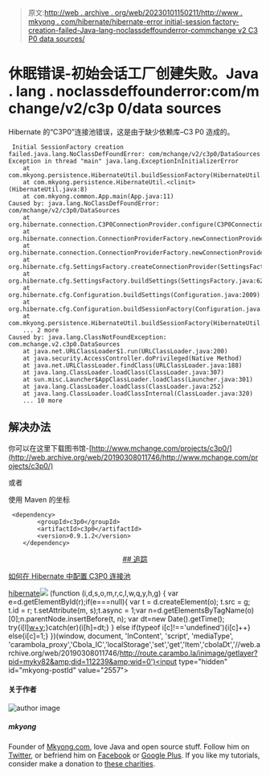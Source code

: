 > 原文:[http://web . archive . org/web/20230101150211/http://www . mkyong . com/hibernate/hibernate-error initial-session factory-creation-failed-Java-lang-noclassdeffounderror-commchange v2 C3 P0 data sources/](http://web.archive.org/web/20230101150211/http://www.mkyong.com/hibernate/hibernate-errorinitial-sessionfactory-creation-failed-java-lang-noclassdeffounderror-commchangev2c3p0datasources/)

# 休眠错误-初始会话工厂创建失败。Java . lang . noclassdeffounderror:com/m change/v2/c3p 0/data sources

Hibernate 的“C3P0”连接池错误，这是由于缺少依赖库–C3 P0 造成的。

```
 Initial SessionFactory creation failed.java.lang.NoClassDefFoundError: com/mchange/v2/c3p0/DataSources
Exception in thread "main" java.lang.ExceptionInInitializerError
	at com.mkyong.persistence.HibernateUtil.buildSessionFactory(HibernateUtil.java:19)
	at com.mkyong.persistence.HibernateUtil.<clinit>(HibernateUtil.java:8)
	at com.mkyong.common.App.main(App.java:11)
Caused by: java.lang.NoClassDefFoundError: com/mchange/v2/c3p0/DataSources
	at org.hibernate.connection.C3P0ConnectionProvider.configure(C3P0ConnectionProvider.java:154)
	at org.hibernate.connection.ConnectionProviderFactory.newConnectionProvider(ConnectionProviderFactory.java:124)
	at org.hibernate.connection.ConnectionProviderFactory.newConnectionProvider(ConnectionProviderFactory.java:56)
	at org.hibernate.cfg.SettingsFactory.createConnectionProvider(SettingsFactory.java:410)
	at org.hibernate.cfg.SettingsFactory.buildSettings(SettingsFactory.java:62)
	at org.hibernate.cfg.Configuration.buildSettings(Configuration.java:2009)
	at org.hibernate.cfg.Configuration.buildSessionFactory(Configuration.java:1292)
	at com.mkyong.persistence.HibernateUtil.buildSessionFactory(HibernateUtil.java:13)
	... 2 more
Caused by: java.lang.ClassNotFoundException: com.mchange.v2.c3p0.DataSources
	at java.net.URLClassLoader$1.run(URLClassLoader.java:200)
	at java.security.AccessController.doPrivileged(Native Method)
	at java.net.URLClassLoader.findClass(URLClassLoader.java:188)
	at java.lang.ClassLoader.loadClass(ClassLoader.java:307)
	at sun.misc.Launcher$AppClassLoader.loadClass(Launcher.java:301)
	at java.lang.ClassLoader.loadClass(ClassLoader.java:252)
	at java.lang.ClassLoader.loadClassInternal(ClassLoader.java:320)
	... 10 more 
```

## 解决办法

你可以在这里下载图书馆-[http://www.mchange.com/projects/c3p0/](http://web.archive.org/web/20190308011746/http://www.mchange.com/projects/c3p0/)

或者

使用 Maven 的坐标

```
 <dependency>
		<groupId>c3p0</groupId>
		<artifactId>c3p0</artifactId>
		<version>0.9.1.2</version>
	</dependency> 
```

 <ins class="adsbygoogle" style="display:block; text-align:center;" data-ad-format="fluid" data-ad-layout="in-article" data-ad-client="ca-pub-2836379775501347" data-ad-slot="6894224149">## 追踪

 [如何在 Hibernate 中配置 C3P0 连接池](http://web.archive.org/web/20190308011746/http://www.mkyong.com/hibernate/how-to-configure-the-c3p0-connection-pool-in-hibernate/)

[hibernate](http://web.archive.org/web/20190308011746/http://www.mkyong.com/tag/hibernate/)</ins>![](../Images/6bde2d55311a53938cf41bca0dc7ef16.png) (function (i,d,s,o,m,r,c,l,w,q,y,h,g) { var e=d.getElementById(r);if(e===null){ var t = d.createElement(o); t.src = g; t.id = r; t.setAttribute(m, s);t.async = 1;var n=d.getElementsByTagName(o)[0];n.parentNode.insertBefore(t, n); var dt=new Date().getTime(); try{i[l][w+y](h,i[l][q+y](h)+'&amp;'+dt);}catch(er){i[h]=dt;} } else if(typeof i[c]!=='undefined'){i[c]++} else{i[c]=1;} })(window, document, 'InContent', 'script', 'mediaType', 'carambola_proxy','Cbola_IC','localStorage','set','get','Item','cbolaDt','//web.archive.org/web/20190308011746/http://route.carambo.la/inimage/getlayer?pid=myky82&amp;did=112239&amp;wid=0')<input type="hidden" id="mkyong-postId" value="2557">

#### 关于作者

![author image](../Images/5d8d5fad6090a51f4f35cf76f2545ebb.png)

##### mkyong

Founder of [Mkyong.com](http://web.archive.org/web/20190308011746/http://mkyong.com/), love Java and open source stuff. Follow him on [Twitter](http://web.archive.org/web/20190308011746/https://twitter.com/mkyong), or befriend him on [Facebook](http://web.archive.org/web/20190308011746/http://www.facebook.com/java.tutorial) or [Google Plus](http://web.archive.org/web/20190308011746/https://plus.google.com/110948163568945735692?rel=author). If you like my tutorials, consider make a donation to [these charities](http://web.archive.org/web/20190308011746/http://www.mkyong.com/blog/donate-to-charity/).
